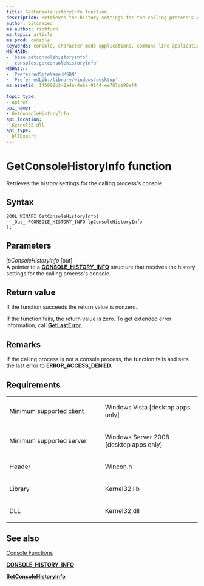 ```yaml
---
title: GetConsoleHistoryInfo function
description: Retrieves the history settings for the calling process's console.
author: bitcrazed
ms.author: richturn
ms.topic: article
ms.prod: console
keywords: console, character mode applications, command line applications, terminal applications, console api
MS-HAID:
- 'base.getconsolehistoryinfo'
- 'consoles.getconsolehistoryinfo'
MSHAttr:
- 'PreferredSiteName:MSDN'
- 'PreferredLib:/library/windows/desktop'
ms.assetid: 145008b3-8a4a-4e6a-9144-ee787ce90ef4

topic_type:
- apiref
api_name:
- GetConsoleHistoryInfo
api_location:
- Kernel32.dll
api_type:
- DllExport
---
```


# GetConsoleHistoryInfo function


Retrieves the history settings for the calling process's console.

Syntax
------

```ManagedCPlusPlus
BOOL WINAPI GetConsoleHistoryInfo(
  _Out_ PCONSOLE_HISTORY_INFO lpConsoleHistoryInfo
);
```

Parameters
----------

*lpConsoleHistoryInfo* \[out\]  
A pointer to a [**CONSOLE\_HISTORY\_INFO**](console-history-info.md) structure that receives the history settings for the calling process's console.

Return value
------------

If the function succeeds the return value is nonzero.

If the function fails, the return value is zero. To get extended error information, call [**GetLastError**](https://msdn.microsoft.com/library/windows/desktop/ms679360).

Remarks
-------

If the calling process is not a console process, the function fails and sets the last error to **ERROR\_ACCESS\_DENIED**.

Requirements
------------

<table>
<colgroup>
<col width="50%" />
<col width="50%" />
</colgroup>
<tbody>
<tr class="odd">
<td><p>Minimum supported client</p></td>
<td><p>Windows Vista [desktop apps only]</p></td>
</tr>
<tr class="even">
<td><p>Minimum supported server</p></td>
<td><p>Windows Server 2008 [desktop apps only]</p></td>
</tr>
<tr class="odd">
<td><p>Header</p></td>
<td>Wincon.h</td>
</tr>
<tr class="even">
<td><p>Library</p></td>
<td>Kernel32.lib</td>
</tr>
<tr class="odd">
<td><p>DLL</p></td>
<td>Kernel32.dll</td>
</tr>
<tr class="even">
</tr>
<tr class="odd">
</tr>
<tr class="even">
</tr>
</tbody>
</table>

## <span id="see_also"></span>See also


[Console Functions](console-functions.md)

[**CONSOLE\_HISTORY\_INFO**](console-history-info.md)

[**SetConsoleHistoryInfo**](setconsolehistoryinfo.md)

 

 




